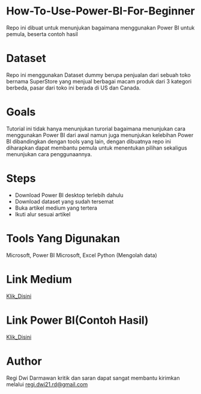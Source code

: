 # How-To-Use-Power-BI-For-Beginner
Repo ini dibuat untuk menunjukan bagaimana menggunakan Power BI untuk pemula, beserta contoh hasil

# Dataset
Repo ini menggunakan Dataset dummy berupa penjualan dari sebuah toko bernama SuperStore yang menjual berbagai macam produk dari 3 kategori berbeda, pasar dari toko ini berada di US dan Canada.


# Goals

Tutorial ini tidak hanya menunjukan turorial bagaimana menunjukan cara menggunakan Power BI dari awal namun juga menunjukan kelebihan Power BI dibandingkan dengan tools yang lain, dengan dibuatnya repo ini diharapkan dapat membantu pemula untuk menentukan pilihan sekaligus menunjukan cara penggunaannya.

# Steps

- Download Power BI desktop terlebih dahulu
- Download dataset yang sudah tersemat
- Buka artikel medium yang tertera
- Ikuti alur sesuai artikel


# Tools Yang Digunakan

Microsoft, Power BI
Microsoft, Excel
Python (Mengolah data)

# Link Medium

[Klik_Disini](https://medium.com/@regi.dwi21.rd/bingung-memilih-platform-pertama-yang-cocok-untuk-visualisasi-data-90e9a1bf7f2f)

# Link Power BI(Contoh Hasil)
[Klik_Disini]([(https://app.powerbi.com/groups/me/reports/5cab464e-5800-459f-ad1a-393b606d553f/471294c55200707a89ba?experience=power-bi)])

# Author

Regi Dwi Darmawan kritik dan saran dapat sangat membantu kirimkan melalui regi.dwi21.rd@gmail.com



